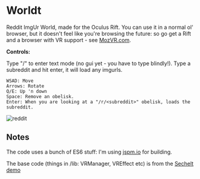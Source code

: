 # Worldt

Reddit ImgUr World, made for the Oculus Rift. You can use it in a normal ol' browser, but it doesn't feel like you're browsing the future: so go get a Rift and a browser with VR support - see [MozVR.com](http://www.mozvr.com).

**Controls:**

Type "/" to enter text mode (no gui yet - you have to type blindly!). Type a subreddit and hit enter, it will load any imgurls.

    WSAD: Move
    Arrows: Rotate
    Q/E: Up 'n down
    Space: Remove an obelisk.
    Enter: When you are looking at a "/r/<subreddit>" obelisk, loads the subreddit.

![reddit](https://cloud.githubusercontent.com/assets/129330/6380386/3bd59478-bd07-11e4-9e75-1526cd6aa7a0.png)


## Notes

The code uses a bunch of ES6 stuff: I'm using [jspm.io](http://jspm.io/) for building.

The base code (things in /lib: VRManager, VREffect etc) is from the [Sechelt demo](https://github.com/MozVR/sechelt)
